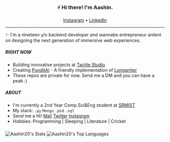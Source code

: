 <h3 align="center">⚡ Hi there! I'm Aashin.</h3>
<p align="center">
  <a href="https://www.instagram.com/_.aashin._/">Instagram</a> • <a href="https://www.linkedin.com/in/aashin-c-anil/">LinkedIn</a> 
</p>


---
✨ I'm a nineteen y/o backend developer and wannabe entrepreneur ardent on designing the next generation of immersive web experiences.

##### RIGHT NOW
- Building innovative projects at [Tactile Studio](https://github.com/Tactile-Studio)
- Creating [PunditAI](https://github.com/Tactile-Studio/PunditAI) - A friendly implementation of [Longwriter](https://arxiv.org/abs/2408.07055) 
- These repos are private for now. Send me a DM and you can have a peak :)

##### ABOUT
- I'm currently a 2nd Year Comp.Sci&Eng student at [SRMIST](https://www.linkedin.com/school/srmist-kattankulathur-chennai-tamil-nadu)
- My stack: `.py` `Mongo`  `.psd` `.sql`
- Send me a Hi! [Mail](mailto:aashincanil@gmail.com "Mail me") [Twitter](https://twitter.com/Aashin_20 "My Twitter") [Instagram](https://instagram.com/_.aashin._, "My Instagram")
- Hobbies: Programming | Sleeping | Literature | Cricket

###

![Aashin20's Stats](https://github-readme-stats.vercel.app/api?username=Aashin20&theme=vue-dark&show_icons=true&hide_border=true&count_private=true)
![Aashin20's Top Languages](https://github-readme-stats.vercel.app/api/top-langs/?username=Aashin20&theme=vue-dark&show_icons=true&hide_border=true&layout=compact)

###
